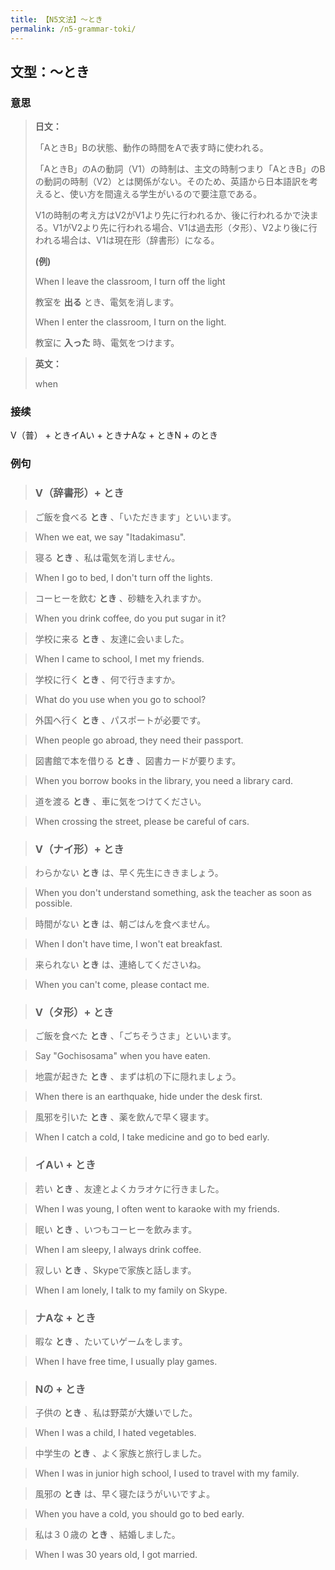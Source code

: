 ```yaml
---
title: 【N5文法】〜とき
permalink: /n5-grammar-toki/
---
```


## 文型：〜とき

### 意思

> **日文：**
> 
> 「AときB」Bの状態、動作の時間をAで表す時に使われる。
> 
> 「AときB」のAの動詞（V1）の時制は、主文の時制つまり「AときB」のBの動詞の時制（V2）とは関係がない。そのため、英語から日本語訳を考えると、使い方を間違える学生がいるので要注意である。
> 
> V1の時制の考え方はV2がV1より先に行われるか、後に行われるかで決まる。V1がV2より先に行われる場合、V1は過去形（タ形）、V2より後に行われる場合は、V1は現在形（辞書形）になる。
> 
> **(例)**
> 
> When I leave the classroom, I turn off the light
> 
> 教室を **出る** とき、電気を消します。
> 
> When I enter the classroom, I turn on the light.
> 
> 教室に **入った** 時、電気をつけます。


> **英文：**
> 
> when


### 接续

V（普） + ときイAい + ときナAな + ときN + のとき

### 例句

> ### V（辞書形）+ とき

> ご飯を食べる **とき** 、「いただきます」といいます。

> When we eat, we say "Itadakimasu".

> 寝る **とき** 、私は電気を消しません。

> When I go to bed, I don't turn off the lights.

> コーヒーを飲む **とき** 、砂糖を入れますか。

> When you drink coffee, do you put sugar in it?

> 学校に来る **とき** 、友達に会いました。

> When I came to school, I met my friends.

> 学校に行く **とき** 、何で行きますか。

> What do you use when you go to school?

> 外国へ行く **とき** 、パスポートが必要です。

> When people go abroad, they need their passport.

> 図書館で本を借りる **とき** 、図書カードが要ります。

> When you borrow books in the library, you need a library card.

> 道を渡る **とき** 、車に気をつけてください。

> When crossing the street, please be careful of cars.

> ### V（ナイ形）+ とき

> わらかない **とき** は、早く先生にききましょう。

> When you don't understand something, ask the teacher as soon as possible.

> 時間がない **とき** は、朝ごはんを食べません。

> When I don't have time, I won't eat breakfast.

> 来られない **とき** は、連絡してくださいね。

> When you can't come, please contact me.

> ### V（タ形）+ とき

> ご飯を食べた **とき** 、「ごちそうさま」といいます。

> Say "Gochisosama" when you have eaten.

> 地震が起きた **とき** 、まずは机の下に隠れましょう。

> When there is an earthquake, hide under the desk first.

> 風邪を引いた **とき** 、薬を飲んで早く寝ます。

> When I catch a cold, I take medicine and go to bed early.

> ### イAい + とき

> 若い **とき** 、友達とよくカラオケに行きました。

> When I was young, I often went to karaoke with my friends.

> 眠い **とき** 、いつもコーヒーを飲みます。

> When I am sleepy, I always drink coffee.

> 寂しい **とき** 、Skypeで家族と話します。

> When I am lonely, I talk to my family on Skype.

> ### ナAな + とき

> 暇な **とき** 、たいていゲームをします。

> When I have free time, I usually play games.

> ### Nの + とき

> 子供の **とき** 、私は野菜が大嫌いでした。

> When I was a child, I hated vegetables.

> 中学生の **とき** 、よく家族と旅行しました。

> When I was in junior high school, I used to travel with my family.

> 風邪の **とき** は、早く寝たほうがいいですよ。

> When you have a cold, you should go to bed early.

> 私は３０歳の **とき** 、結婚しました。

> When I was 30 years old, I got married.

